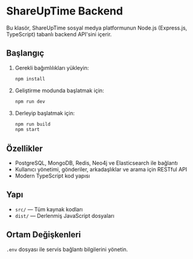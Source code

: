 # ShareUpTime Backend

Bu klasör, ShareUpTime sosyal medya platformunun Node.js (Express.js, TypeScript) tabanlı backend API'sini içerir.

## Başlangıç

1. Gerekli bağımlılıkları yükleyin:
   ```bash
   npm install
   ```
2. Geliştirme modunda başlatmak için:
   ```bash
   npm run dev
   ```
3. Derleyip başlatmak için:
   ```bash
   npm run build
   npm start
   ```

## Özellikler
- PostgreSQL, MongoDB, Redis, Neo4j ve Elasticsearch ile bağlantı
- Kullanıcı yönetimi, gönderiler, arkadaşlıklar ve arama için RESTful API
- Modern TypeScript kod yapısı

## Yapı
- `src/` — Tüm kaynak kodları
- `dist/` — Derlenmiş JavaScript dosyaları

## Ortam Değişkenleri
`.env` dosyası ile servis bağlantı bilgilerini yönetin.

